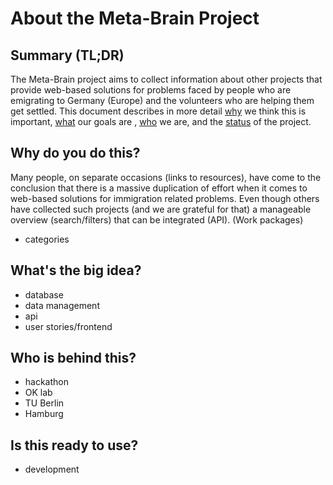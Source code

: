 # About the Meta-Brain Project

## Summary (TL;DR)

The Meta-Brain project aims to collect information about other projects that
provide web-based solutions for problems faced by people who are emigrating to
Germany (Europe) and the volunteers who are helping them get settled. This
document describes in more detail [why](#why) we think this is important,
[what](#what) our
goals are , [who](#who) we are, and the [status](#status) of the project.

## <a name="why"></a>Why do you do this?

Many people, on separate occasions (links to resources), have come to the
conclusion that there is a massive duplication of effort when it comes to
web-based solutions for immigration related problems. Even though others have
collected such projects (and we are grateful for that) a manageable overview
(search/filters) that can be integrated (API). (Work packages)

- categories

## <a name="what"></a>What's the big idea?

- database
- data management
- api
- user stories/frontend

## <a name="who"></a>Who is behind this?

- hackathon
- OK lab
- TU Berlin
- Hamburg

## <a name="status"></a>Is this ready to use?

- development

